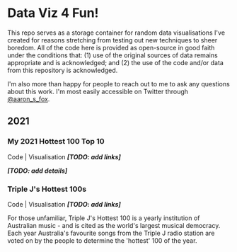 # Data Viz 4 Fun!

This repo serves as a storage container for random data visualisations I've created for reasons stretching from testing out new techniques to sheer boredom. All of the code here is provided as open-source in good faith under the conditions that: (1) use of the original sources of data remains appropriate and is acknowledged; and (2) the use of the code and/or data from this repository is acknowledged.

I'm also more than happy for people to reach out to me to ask any questions about this work. I'm most easily accessible on Twitter through [@aaron_s_fox](https://twitter.com/aaron_s_fox).

## 2021

### My 2021 Hottest 100 Top 10

Code | Visualisation ***[TODO: add links]***

***[TODO: add details]***



### Triple J's Hottest 100s

Code | Visualisation ***[TODO: add links]***

For those unfamiliar, Triple J's Hottest 100 is a yearly institution of Australian music - and is cited as the world's largest musical democracy. Each year Australia's favourite songs from the Triple J radio station are voted on by the people to determine the 'hottest' 100 of the year.